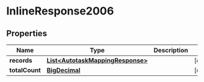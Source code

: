 # InlineResponse2006

## Properties
Name | Type | Description | Notes
------------ | ------------- | ------------- | -------------
**records** | [**List&lt;AutotaskMappingResponse&gt;**](AutotaskMappingResponse.md) |  |  [optional]
**totalCount** | [**BigDecimal**](BigDecimal.md) |  |  [optional]
